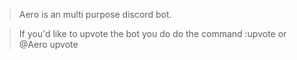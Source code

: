 > Aero is an multi purpose discord bot.


> If you'd like to upvote the bot you do do the command :upvote or @Aero upvote
